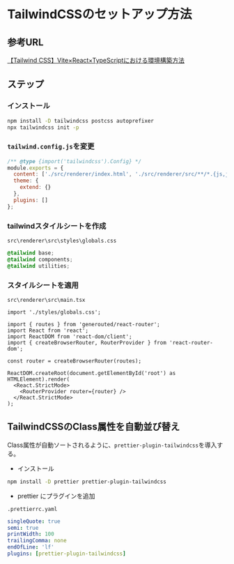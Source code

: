 # TailwindCSSのセットアップ方法

## 参考URL

[【Tailwind CSS】Vite×React×TypeScriptにおける環境構築方法](https://qiita.com/enumura1/items/71d4b4f75123cf5135fa)

## ステップ

### インストール

```sh
npm install -D tailwindcss postcss autoprefixer
npx tailwindcss init -p
```

### `tailwind.config.js`を変更

```js
/** @type {import('tailwindcss').Config} */
module.exports = {
  content: ['./src/renderer/index.html', './src/renderer/src/**/*.{js,jsx,ts,tsx}'],
  theme: {
    extend: {}
  },
  plugins: []
};
```

### tailwindスタイルシートを作成

`src\renderer\src\styles\globals.css`

```css
@tailwind base;
@tailwind components;
@tailwind utilities;
```

### スタイルシートを適用

`src\renderer\src\main.tsx`

```tsx
import './styles/globals.css';

import { routes } from 'generouted/react-router';
import React from 'react';
import ReactDOM from 'react-dom/client';
import { createBrowserRouter, RouterProvider } from 'react-router-dom';

const router = createBrowserRouter(routes);

ReactDOM.createRoot(document.getElementById('root') as HTMLElement).render(
  <React.StrictMode>
    <RouterProvider router={router} />
  </React.StrictMode>
);
```

## TailwindCSSのClass属性を自動並び替え

Class属性が自動ソートされるように、`prettier-plugin-tailwindcss`を導入する。

- インストール

```bash
npm install -D prettier prettier-plugin-tailwindcss
```

- prettier にプラグインを追加

`.prettierrc.yaml`

```yaml
singleQuote: true
semi: true
printWidth: 100
trailingComma: none
endOfLine: 'lf'
plugins: [prettier-plugin-tailwindcss]
```
